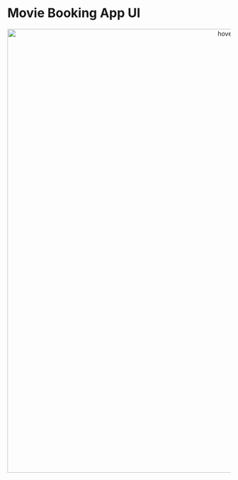 # Movie Booking App UI

 <p align="center">
  <img src="https://github.com/brinesoftwares/online_food_app/blob/master/screenshots/Food%20App%20UI.jpg?raw=true" width="1000" title="hover text">
</p>
